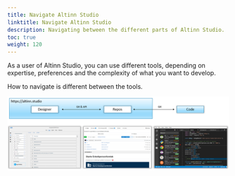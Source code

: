 ```yaml
---
title: Navigate Altinn Studio
linktitle: Navigate Altinn Studio
description: Navigating between the different parts of Altinn Studio.
toc: true
weight: 120
---
```


As a user of Altinn Studio, you can use different tools, depending on expertise, preferences and the complexity of what you want to develop.

How to navigate is different between the tools.

![Altinn Studio tools](3-tools.png "The three tools in Altinn Studio: Designer, Repos and Code.")


